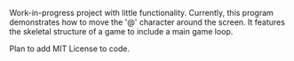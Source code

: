 Work-in-progress project with little functionality. Currently, this program
demonstrates how to move the '@' character around the screen. It features the
skeletal structure of a game to include a main game loop.

Plan to add MIT License to code.
